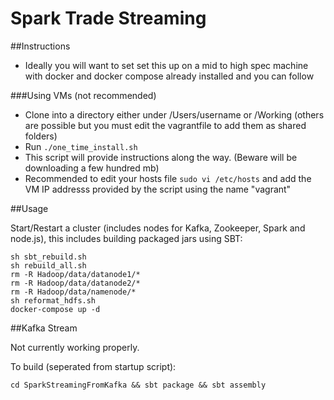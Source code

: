 Spark Trade Streaming
============

##Instructions

- Ideally you will want to set set this up on a mid to high spec machine with docker and docker compose already installed and you can follow

###Using VMs (not recommended)
- Clone into a directory either under /Users/username or /Working (others are possible but you must edit the vagrantfile to add them as shared folders)
- Run ```./one_time_install.sh```
- This script will provide instructions along the way. (Beware will be downloading a few hundred mb)
- Recommended to edit your hosts file ```sudo vi /etc/hosts``` and add the VM IP addresss provided by the script using the name "vagrant"


##Usage

Start/Restart a cluster (includes nodes for Kafka, Zookeeper, Spark and node.js), this includes building packaged jars using SBT:

```shell
sh sbt_rebuild.sh
sh rebuild_all.sh
rm -R Hadoop/data/datanode1/*
rm -R Hadoop/data/datanode2/*
rm -R Hadoop/data/namenode/*
sh reformat_hdfs.sh
docker-compose up -d
```

##Kafka Stream

Not currently working properly.

To build (seperated from startup script):

```shell
cd SparkStreamingFromKafka && sbt package && sbt assembly
```